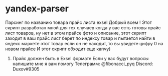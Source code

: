 # yandex-parser
Парсинг по названию товара прайс листа exsel 
Добрый всем !
Этот скрипт разработан мной для тех случаев когда у вас есть готовы прайс лист товаров, ну нет в этом прайсе фото и описание, этот скрипт заходит в ваш прайс лист берет по индексу товар и пытается найти в яндекс маркете этот товар если он не находит, то вы увидете цифру 0 на новом прайсе
И этот скрипт обходит еще капчу)
1) Прайс должен быть в Exsel формате
Если у вас будут вопросы напишите мне я вам помогу 
Телеграмм: @fibonacci_pyq
Discord: Duxov#9305
